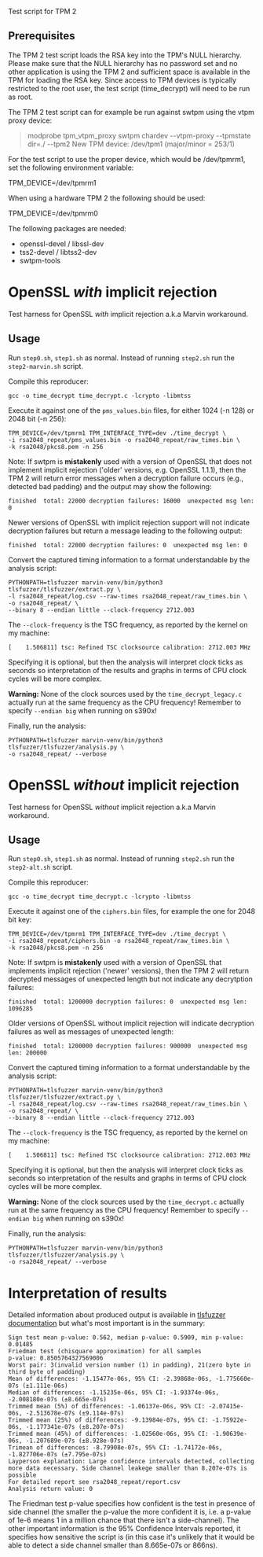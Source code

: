 Test script for TPM 2

Prerequisites
-------------

The TPM 2 test script loads the RSA key into the TPM's NULL hierarchy. Please
make sure that the NULL hierarchy has no password set and no other
application is using the TPM 2 and sufficient space is available in the TPM for
loading the RSA key. Since access to TPM devices is typically restricted to the
root user, the test script (time_decrypt) will need to be run as root.

The TPM 2 test script can for example be run against swtpm using the vtpm
proxy device:

 > modprobe tpm_vtpm_proxy
 > swtpm chardev --vtpm-proxy --tpmstate dir=./ --tpm2
 New TPM device: /dev/tpm1 (major/minor = 253/1)

For the test script to use the proper device, which would be /dev/tpmrm1,
set the following environment variable:

 TPM_DEVICE=/dev/tpmrm1


When using a hardware TPM 2 the following should be used:

 TPM_DEVICE=/dev/tpmrm0

The following packages are needed:

 - openssl-devel / libssl-dev
 - tss2-devel / libtss2-dev
 - swtpm-tools


OpenSSL *with* implicit rejection
=================================
Test harness for OpenSSL *with* implicit rejection a.k.a Marvin workaround.

Usage
-----

Run `step0.sh`, `step1.sh` as normal. Instead of running `step2.sh` run
the `step2-marvin.sh` script.

Compile this reproducer:
```
gcc -o time_decrypt time_decrypt.c -lcrypto -libmtss
```

Execute it against one of the `pms_values.bin` files, for either 1024
(-n 128) or 2048 bit (-n 256):
```
TPM_DEVICE=/dev/tpmrm1 TPM_INTERFACE_TYPE=dev ./time_decrypt \
-i rsa2048_repeat/pms_values.bin -o rsa2048_repeat/raw_times.bin \
-k rsa2048/pkcs8.pem -n 256
```

Note:
If swtpm is **mistakenly** used with a version of OpenSSL that does not
implement implicit rejection ('older' versions, e.g. OpenSSL 1.1.1), then
the TPM 2 will return error messages when a decryption failure occurs
(e.g., detected bad padding) and the output may show the following:

```
finished  total: 22000 decryption failures: 16000  unexpected msg len: 0
```

Newer versions of OpenSSL with implicit rejection support will not indicate
decryption failures but return a message leading to the following output:

```
finished  total: 22000 decryption failures: 0  unexpected msg len: 0
```

Convert the captured timing information to a format understandable by
the analysis script:
```
PYTHONPATH=tlsfuzzer marvin-venv/bin/python3 tlsfuzzer/tlsfuzzer/extract.py \
-l rsa2048_repeat/log.csv --raw-times rsa2048_repeat/raw_times.bin \
-o rsa2048_repeat/ \
--binary 8 --endian little --clock-frequency 2712.003
```
The `--clock-frequency` is the TSC frequency, as reported by the kernel on
my machine:
```
[    1.506811] tsc: Refined TSC clocksource calibration: 2712.003 MHz
```
Specifying it is optional, but then the analysis will interpret clock
ticks as seconds so interpretation of the results and graphs in terms of
CPU clock cycles will be more complex.

**Warning:** None of the clock sources used by the `time_decrypt_legacy.c`
actually run at the same frequency as the CPU frequency! Remember to specify
`--endian big` when running on s390x!

Finally, run the analysis:
```
PYTHONPATH=tlsfuzzer marvin-venv/bin/python3 tlsfuzzer/tlsfuzzer/analysis.py \
-o rsa2048_repeat/ --verbose
```

OpenSSL *without* implicit rejection
====================================
Test harness for OpenSSL *without* implicit rejection a.k.a Marvin workaround.

Usage
-----

Run `step0.sh`, `step1.sh` as normal. Instead of running `step2.sh` run
the `step2-alt.sh` script.

Compile this reproducer:
```
gcc -o time_decrypt time_decrypt.c -lcrypto -libmtss
```

Execute it against one of the `ciphers.bin` files, for example the one
for 2048 bit key:
```
TPM_DEVICE=/dev/tpmrm1 TPM_INTERFACE_TYPE=dev ./time_decrypt \
-i rsa2048_repeat/ciphers.bin -o rsa2048_repeat/raw_times.bin \
-k rsa2048/pkcs8.pem -n 256
```

Note:
If swtpm is **mistakenly** used with a version of OpenSSL that implements
implicit rejection ('newer' versions), then the TPM 2 will return
decrypted messages of unexpected length but not indicate any decrytption
failures:

```
finished  total: 1200000 decryption failures: 0  unexpected msg len: 1096285
```

Older versions of OpenSSL without implicit rejection will indicate
decryption failures as well as messages of unexpected length:

```
finished  total: 1200000 decryption failures: 900000  unexpected msg len: 200000
```

Convert the captured timing information to a format understandable by
the analysis script:
```
PYTHONPATH=tlsfuzzer marvin-venv/bin/python3 tlsfuzzer/tlsfuzzer/extract.py \
-l rsa2048_repeat/log.csv --raw-times rsa2048_repeat/raw_times.bin \
-o rsa2048_repeat/ \
--binary 8 --endian little --clock-frequency 2712.003
```
The `--clock-frequency` is the TSC frequency, as reported by the kernel on
my machine:
```
[    1.506811] tsc: Refined TSC clocksource calibration: 2712.003 MHz
```
Specifying it is optional, but then the analysis will interpret clock
ticks as seconds so interpretation of the results and graphs in terms of
CPU clock cycles will be more complex.

**Warning:** None of the clock sources used by the `time_decrypt.c`
actually run at the same frequency as the CPU frequency! Remember to specify
`--endian big` when running on s390x!

Finally, run the analysis:
```
PYTHONPATH=tlsfuzzer marvin-venv/bin/python3 tlsfuzzer/tlsfuzzer/analysis.py \
-o rsa2048_repeat/ --verbose
```

Interpretation of results
=========================

Detailed information about produced output is available in
[tlsfuzzer documentation](https://tlsfuzzer.readthedocs.io/en/latest/timing-analysis.html)
but what's most important is in the summary:
```
Sign test mean p-value: 0.562, median p-value: 0.5909, min p-value: 0.01485
Friedman test (chisquare approximation) for all samples
p-value: 0.8505764327569006
Worst pair: 3(invalid version number (1) in padding), 21(zero byte in third byte of padding)
Mean of differences: -1.15477e-06s, 95% CI: -2.39868e-06s, -1.775660e-07s (±1.111e-06s)
Median of differences: -1.15235e-06s, 95% CI: -1.93374e-06s, -2.008180e-07s (±8.665e-07s)
Trimmed mean (5%) of differences: -1.06137e-06s, 95% CI: -2.07415e-06s, -2.513678e-07s (±9.114e-07s)
Trimmed mean (25%) of differences: -9.13984e-07s, 95% CI: -1.75922e-06s, -1.177341e-07s (±8.207e-07s)
Trimmed mean (45%) of differences: -1.02560e-06s, 95% CI: -1.90639e-06s, -1.207689e-07s (±8.928e-07s)
Trimean of differences: -8.79908e-07s, 95% CI: -1.74172e-06s, -1.827706e-07s (±7.795e-07s)
Layperson explanation: Large confidence intervals detected, collecting more data necessary. Side channel leakege smaller than 8.207e-07s is possible
For detailed report see rsa2048_repeat/report.csv
Analysis return value: 0
```

The Friedman test p-value specifies how confident is the test in presence of
side channel (the smaller the p-value the more confident it is, i.e. a
p-value of 1e-6 means 1 in a million chance that there isn't a side-channel).
The other important information is the 95% Confidence Intervals reported,
it specifies how sensitive the script is (in this case it's unlikely that
it would be able to detect a side channel smaller than 8.665e-07s or 866ns).
